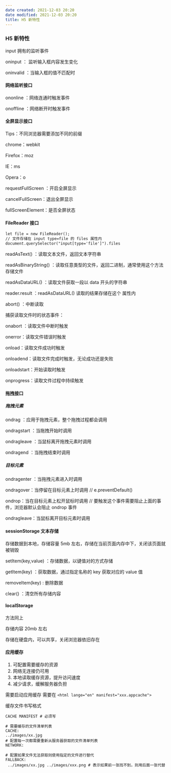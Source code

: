```yaml
---
date created: 2021-12-03 20:20
date modified: 2021-12-03 20:20
title: H5 新特性
---
```

### H5 新特性

input 拥有的监听事件

oninput ： 监听输入框内容发生变化

oninvalid ：当输入框的值不匹配时

#### 网络监听接口

ononline ：网络连通时触发事件

onoffline ：网络断开时触发事件

#### 全屏显示接口

Tips：不同浏览器需要添加不同的前缀

chrome：webkit

Firefox：moz

IE：ms

Opera：o

requestFullScreen ：开启全屏显示

cancelFullScreen：退出全屏显示

fullScreenElement：是否全屏状态

#### FileReader 接口

```html
let file = new FileReader();
// 文件存储在 input type=file 的 files 属性内
document.querySelector("input[type='file']").files
```



readAsText() ：读取文本文件，返回文本字符串

readAsBinaryString() ：读取任意类型的文件，返回二进制，通常使用这个方法存储文件

readAsDataURL() ：读取文件获取一段以 data 开头的字符串

reader.result ：readAsDataURL() 读取的结果存储在这个 属性内

abort() ：中断读取

捕获读取文件时的状态事件：

onabort ：读取文件中断时触发

onerror：读取文件错误时触发

onload：读取文件成功时触发

onloadend：读取文件完成时触发，无论成功还是失败

onloadstart：开始读取时触发

onprogress：读取文件过程中持续触发

#### 拖拽接口

##### 拖拽元素

ondrag ：应用于拖拽元素，整个拖拽过程都会调用

ondragstart ：当拖拽开始时调用

ondragleave ：当鼠标离开拖拽元素时调用

ondragend ：当拖拽结束时调用

##### 目标元素

ondragenter ：当拖拽元素进入时调用

ondragover：当停留在目标元素上时调用  // e.preventDefault() 

ondrop：当在目标元素上松开鼠标时调用	 // 要触发这个事件需要阻止上面的事件，浏览器默认会阻止 ondrop 事件

ondragleave：当鼠标离开目标元素时调用

#### sessionStorage 文本存储

存储数据到本地，存储容量 5mb 左右，存储在当前页面内存中下，关闭该页面就被销毁

setItem(key,value) ：存储数据，以键值对的方式存储

getItem(key) ：获取数据，通过指定名称的 key 获取对应的 value 值

removeItem(key) : 删除数据

clear() ：清空所有存储内容

#### localStorage

方法同上

存储内容 20mb 左右

存储在硬盘内，可以共享，关闭浏览器依旧存在

#### 应用缓存

1. 可配置需要缓存的资源
2. 网络无连接仍可用
3. 本地读取缓存资源，提升访问速度
4. 减少请求，缓解服务器负担

需要启动应用缓存 需要在 `<html lange="en" manifest="xxx.appcache">`

缓存文件书写格式

```
CACHE MANIFEST # 必须写

# 需要缓存的文件清单列表
CACHE:
../images/xx.jpg
# 配置每一次都需要重新从服务器获取的文件清单列表
NETWORK:

# 配置如果文件无法获取则使用指定的文件进行替代
FALLBACK:
 ../images/xx.jpg ../images/xxx.png	# 表示如果前一张找不到，则用后面一张代替
```


